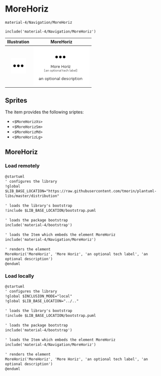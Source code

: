 # MoreHoriz


```text
material-4/Navigation/MoreHoriz
```

```text
include('material-4/Navigation/MoreHoriz')
```



| Illustration | MoreHoriz |
| :---: | :---: |
| ![illustration for Illustration](../../material-4/Navigation/MoreHoriz.png) | ![illustration for MoreHoriz](../../material-4/Navigation/MoreHoriz.Local.png) |



## Sprites
The item provides the following sriptes:

- `<$MoreHorizXs>`
- `<$MoreHorizSm>`
- `<$MoreHorizMd>`
- `<$MoreHorizLg>`





## MoreHoriz

### Load remotely
```plantuml
@startuml
' configures the library
!global $LIB_BASE_LOCATION="https://raw.githubusercontent.com/tmorin/plantuml-libs/master/distribution"

' loads the library's bootstrap
!include $LIB_BASE_LOCATION/bootstrap.puml

' loads the package bootstrap
include('material-4/bootstrap')

' loads the Item which embeds the element MoreHoriz
include('material-4/Navigation/MoreHoriz')

' renders the element
MoreHoriz('MoreHoriz', 'More Horiz', 'an optional tech label', 'an optional description')
@enduml
```

### Load locally
```plantuml
@startuml
' configures the library
!global $INCLUSION_MODE="local"
!global $LIB_BASE_LOCATION="../.."

' loads the library's bootstrap
!include $LIB_BASE_LOCATION/bootstrap.puml

' loads the package bootstrap
include('material-4/bootstrap')

' loads the Item which embeds the element MoreHoriz
include('material-4/Navigation/MoreHoriz')

' renders the element
MoreHoriz('MoreHoriz', 'More Horiz', 'an optional tech label', 'an optional description')
@enduml
```

